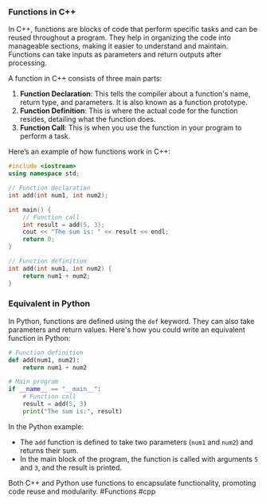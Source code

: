 ### Functions in C++
In C++, functions are blocks of code that perform specific tasks and can be reused throughout a program. They help in organizing the code into manageable sections, making it easier to understand and maintain. Functions can take inputs as parameters and return outputs after processing.

A function in C++ consists of three main parts:
1. **Function Declaration**: This tells the compiler about a function's name, return type, and parameters. It is also known as a function prototype.
2. **Function Definition**: This is where the actual code for the function resides, detailing what the function does.
3. **Function Call**: This is when you use the function in your program to perform a task.

Here’s an example of how functions work in C++:

```cpp
#include <iostream>
using namespace std;

// Function declaration
int add(int num1, int num2);

int main() {
    // Function call
    int result = add(5, 3);
    cout << "The sum is: " << result << endl;
    return 0;
}

// Function definition
int add(int num1, int num2) {
    return num1 + num2;
}
```

### Equivalent in Python

In Python, functions are defined using the `def` keyword. They can also take parameters and return values. Here's how you could write an equivalent function in Python:

```python
# Function definition
def add(num1, num2):
    return num1 + num2

# Main program
if __name__ == "__main__":
    # Function call
    result = add(5, 3)
    print("The sum is:", result)
```

In the Python example:
- The `add` function is defined to take two parameters (`num1` and `num2`) and returns their sum.
- In the main block of the program, the function is called with arguments `5` and `3`, and the result is printed.

Both C++ and Python use functions to encapsulate functionality, promoting code reuse and modularity. #Functions #cpp
